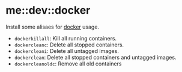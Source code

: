 # me::dev::docker

Install some alisaes for [docker](http://docker.com) usage.

* `dockerkillall`: Kill all running containers.
* `dockercleanc`: Delete all stopped containers.
* `dockercleani`: Delete all untagged images.
* `dockerclean`: Delete all stopped containers and untagged images.
* `dockercleanoldc`: Remove all old containers
